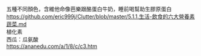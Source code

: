 五種不同顏色，含維他命像芭樂跟酪蛋白牛奶，睡前喝幫助生膠原蛋白    
https://github.com/eric999j/Clutter/blob/master/5.1.1.生活-飲食的六大營養素蔬菜.md  
植化素  
西瓜：瓜氨酸  
https://ananedu.com/a/1/8/c/c3.htm  
